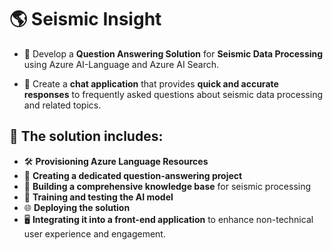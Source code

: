 # 🌎 **Seismic Insight**

- 🌋 Develop a **Question Answering Solution** for **Seismic Data Processing** using Azure AI-Language and Azure AI Search.

- 💬 Create a **chat application** that provides **quick and accurate responses** to frequently asked questions about seismic data processing and related topics.

## 🚀 The solution includes:
  - 🛠️ **Provisioning Azure Language Resources**
  - 📘 **Creating a dedicated question-answering project**
  - 📂 **Building a comprehensive knowledge base** for seismic processing
  - 🧠 **Training and testing the AI model**
  - 🌐 **Deploying the solution**
  - 🖥️ **Integrating it into a front-end application** to enhance non-technical user experience and engagement.

